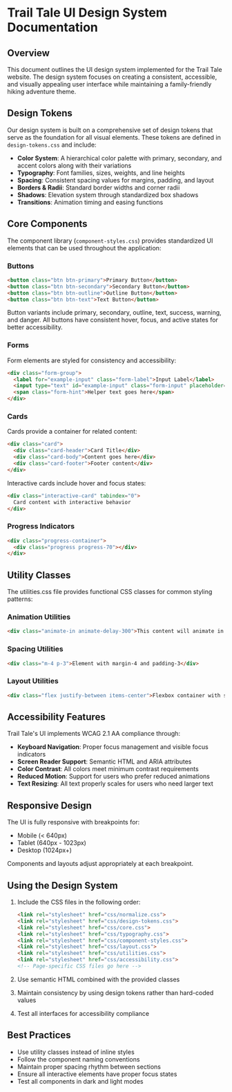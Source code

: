 # Trail Tale UI Design System Documentation

## Overview

This document outlines the UI design system implemented for the Trail Tale website. The design system focuses on creating a consistent, accessible, and visually appealing user interface while maintaining a family-friendly hiking adventure theme.

## Design Tokens

Our design system is built on a comprehensive set of design tokens that serve as the foundation for all visual elements. These tokens are defined in `design-tokens.css` and include:

- **Color System**: A hierarchical color palette with primary, secondary, and accent colors along with their variations
- **Typography**: Font families, sizes, weights, and line heights
- **Spacing**: Consistent spacing values for margins, padding, and layout
- **Borders & Radii**: Standard border widths and corner radii
- **Shadows**: Elevation system through standardized box shadows
- **Transitions**: Animation timing and easing functions

## Core Components

The component library (`component-styles.css`) provides standardized UI elements that can be used throughout the application:

### Buttons

```html
<button class="btn btn-primary">Primary Button</button>
<button class="btn btn-secondary">Secondary Button</button>
<button class="btn btn-outline">Outline Button</button>
<button class="btn btn-text">Text Button</button>
```

Button variants include primary, secondary, outline, text, success, warning, and danger. All buttons have consistent hover, focus, and active states for better accessibility.

### Forms

Form elements are styled for consistency and accessibility:

```html
<div class="form-group">
  <label for="example-input" class="form-label">Input Label</label>
  <input type="text" id="example-input" class="form-input" placeholder="Placeholder text">
  <span class="form-hint">Helper text goes here</span>
</div>
```

### Cards

Cards provide a container for related content:

```html
<div class="card">
  <div class="card-header">Card Title</div>
  <div class="card-body">Content goes here</div>
  <div class="card-footer">Footer content</div>
</div>
```

Interactive cards include hover and focus states:

```html
<div class="interactive-card" tabindex="0">
  Card content with interactive behavior
</div>
```

### Progress Indicators

```html
<div class="progress-container">
  <div class="progress progress-70"></div>
</div>
```

## Utility Classes

The utilities.css file provides functional CSS classes for common styling patterns:

### Animation Utilities

```html
<div class="animate-in animate-delay-300">This content will animate in with a 0.3s delay</div>
```

### Spacing Utilities

```html
<div class="m-4 p-3">Element with margin-4 and padding-3</div>
```

### Layout Utilities

```html
<div class="flex justify-between items-center">Flexbox container with space-between and centered items</div>
```

## Accessibility Features

Trail Tale's UI implements WCAG 2.1 AA compliance through:

- **Keyboard Navigation**: Proper focus management and visible focus indicators
- **Screen Reader Support**: Semantic HTML and ARIA attributes
- **Color Contrast**: All colors meet minimum contrast requirements
- **Reduced Motion**: Support for users who prefer reduced animations
- **Text Resizing**: All text properly scales for users who need larger text

## Responsive Design

The UI is fully responsive with breakpoints for:

- Mobile (< 640px)
- Tablet (640px - 1023px)
- Desktop (1024px+)

Components and layouts adjust appropriately at each breakpoint.

## Using the Design System

1. Include the CSS files in the following order:
   ```html
   <link rel="stylesheet" href="css/normalize.css">
   <link rel="stylesheet" href="css/design-tokens.css">
   <link rel="stylesheet" href="css/core.css">
   <link rel="stylesheet" href="css/typography.css">
   <link rel="stylesheet" href="css/component-styles.css">
   <link rel="stylesheet" href="css/layout.css">
   <link rel="stylesheet" href="css/utilities.css">
   <link rel="stylesheet" href="css/accessibility.css">
   <!-- Page-specific CSS files go here -->
   ```

2. Use semantic HTML combined with the provided classes
3. Maintain consistency by using design tokens rather than hard-coded values
4. Test all interfaces for accessibility compliance

## Best Practices

- Use utility classes instead of inline styles
- Follow the component naming conventions
- Maintain proper spacing rhythm between sections
- Ensure all interactive elements have proper focus states
- Test all components in dark and light modes
